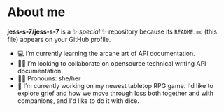 # About me


**jess-s-7/jess-s-7** is a ✨ _special_ ✨ repository because its `README.md` (this file) appears on your GitHub profile.

- 💻 I’m currently learning the arcane art of API documentation.
- 🤸‍♀️ I’m looking to collaborate on opensource technical writing API documentation. 
- 🧘‍♀️ Pronouns: she/her
- 🎲 I’m currently working on my newest tabletop RPG game. I'd like to explore grief and how we move through loss both together and with companions, and I'd like to do it with dice. 

